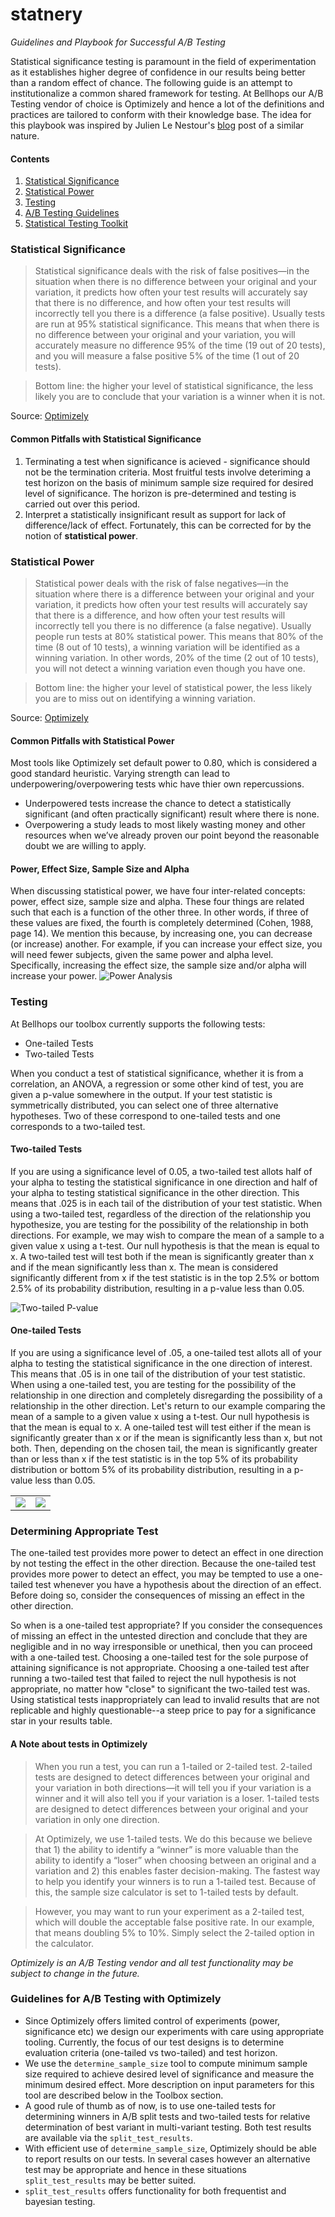 # statnery
_Guidelines and Playbook for Successful A/B Testing_


Statistical significance testing is paramount in the field of experimentation as it establishes higher degree of confidence in our results being better than a random effect of chance. The following guide is an attempt to institutionalize a common shared framework for testing. At Bellhops our A/B Testing vendor of choice is Optimizely and hence a lot of the definitions and practices are tailored to conform with their knowledge base. The idea for this playbook was inspired by Julien Le Nestour's [blog](https://julienlenestour.com/maths-behind-minimum-sample-size-ab-testing/) post of a similar nature.

#### Contents
1. [Statistical Significance](#sig)  
2. [Statistical Power](#pow)  
3. [Testing](#test)  
4. [A/B Testing Guidelines](#gdl)  
5. [Statistical Testing Toolkit](API.md)  

<a name="sig"></a>
### Statistical Significance
> Statistical significance deals with the risk of false positives—in the situation when there is no difference between your original and your variation, it predicts how often your test results will accurately say that there is no difference, and how often your test results will incorrectly tell you there is a difference (a false positive). Usually tests are run at 95% statistical significance. This means that when there is no difference between your original and your variation, you will accurately measure no difference 95% of the time (19 out of 20 tests), and you will measure a false positive 5% of the time (1 out of 20 tests).

> Bottom line: the higher your level of statistical significance, the less likely you are to conclude that your variation is a winner when it is not.

Source: [Optimizely](https://help.optimizely.com/Analyze_Results/How_long_to_run_a_test)

#### Common Pitfalls with Statistical Significance
1. Terminating a test when significance is acieved - significance should not be the termination criteria. Most fruitful tests involve deteriming a test horizon on the basis of minimum sample size required for desired level of significance. The horizon is pre-determined and testing is carried out over this period.
2. Interpret a statistically insignificant result as support for lack of difference/lack of effect. Fortunately, this can be corrected for by the notion of **statistical power**.

<a name="pow"></a>
### Statistical Power
> Statistical power deals with the risk of false negatives—in the situation where there is a difference between your original and your variation, it predicts how often your test results will accurately say that there is a difference, and how often your test results will incorrectly tell you there is no difference (a false negative). Usually people run tests at 80% statistical power. This means that 80% of the time (8 out of 10 tests), a winning variation will be identified as a winning variation. In other words, 20% of the time (2 out of 10 tests), you will not detect a winning variation even though you have one.

> Bottom line: the higher your level of statistical power, the less likely you are to miss out on identifying a winning variation.

Source: [Optimizely](https://help.optimizely.com/Analyze_Results/How_long_to_run_a_test)

#### Common Pitfalls with Statistical Power
Most tools like Optimizely set default power to 0.80, which is considered a good standard heuristic. Varying strength can lead to underpowering/overpowering tests whic have thier own repercussions.
+ Underpowered tests increase the chance to detect a statistically significant (and often practically significant) result where there is none.
+ Overpowering a study leads to most likely wasting money and other resources when we’ve already proven our point beyond the reasonable doubt we are willing to apply.

####  Power, Effect Size, Sample Size and Alpha
When discussing statistical power, we have four inter-related concepts:  power, effect size, sample size and alpha.  These four things are related such that each is a function of the other three.  In other words, if three of these values are fixed, the fourth is completely determined (Cohen, 1988, page 14).  We mention this because, by increasing one, you can decrease (or increase) another.  For example, if you can increase your effect size, you will need fewer subjects, given the same power and alpha level.  Specifically, increasing the effect size, the sample size and/or alpha will increase your power.
![Power Analysis](http://www.ats.ucla.edu/stat/seminars/Intro_power/ips1.gif)

<a name="test"></a>
### Testing
At Bellhops our toolbox currently supports the following tests:
+ One-tailed Tests
+ Two-tailed Tests

When you conduct a test of statistical significance, whether it is from a correlation, an ANOVA, a regression or some other kind of test, you are given a p-value somewhere in the output.  If your test statistic is symmetrically distributed, you can select one of three alternative hypotheses. Two of these correspond to one-tailed tests and one corresponds to a two-tailed test.

#### Two-tailed Tests
If you are using a significance level of 0.05, a two-tailed test allots half of your alpha to testing the statistical significance in one direction and half of your alpha to testing statistical significance in the other direction.  This means that .025 is in each tail of the distribution of your test statistic. When using a two-tailed test, regardless of the direction of the relationship you hypothesize, you are testing for the possibility of the relationship in both directions.  For example, we may wish to compare the mean of a sample to a given value x using a t-test.  Our null hypothesis is that the mean is equal to x. A two-tailed test will test both if the mean is significantly greater than x and if the mean significantly less than x. The mean is considered significantly different from x if the test statistic is in the top 2.5% or bottom 2.5% of its probability distribution, resulting in a p-value less than 0.05.

![Two-tailed P-value](http://www.ats.ucla.edu/stat/mult_pkg/faq/pvalue1.gif)

#### One-tailed Tests
If you are using a significance level of .05, a one-tailed test allots all of your alpha to testing the statistical significance in the one direction of interest.  This means that .05 is in one tail of the distribution of your test statistic. When using a one-tailed test, you are testing for the possibility of the relationship in one direction and completely disregarding the possibility of a relationship in the other direction.  Let's return to our example comparing the mean of a sample to a given value x using a t-test.  Our null hypothesis is that the mean is equal to x. A one-tailed test will test either if the mean is significantly greater than x or if the mean is significantly less than x, but not both. Then, depending on the chosen tail, the mean is significantly greater than or less than x if the test statistic is in the top 5% of its probability distribution or bottom 5% of its probability distribution, resulting in a p-value less than 0.05.  
<table border="0"><tr><td><img src='http://www.ats.ucla.edu/stat/mult_pkg/faq/pvalue2.gif'></td><td><img src='http://www.ats.ucla.edu/stat/mult_pkg/faq/pvalue3.gif'></td></tr></table>

### Determining Appropriate Test
The one-tailed test provides more power to detect an effect in one direction by not testing the effect in the other direction. Because the one-tailed test provides more power to detect an effect, you may be tempted to use a one-tailed test whenever you have a hypothesis about the direction of an effect. Before doing so, consider the consequences of missing an effect in the other direction.

So when is a one-tailed test appropriate? If you consider the consequences of missing an effect in the untested direction and conclude that they are negligible and in no way irresponsible or unethical, then you can proceed with a one-tailed test. Choosing a one-tailed test for the sole purpose of attaining significance is not appropriate.  Choosing a one-tailed test after running a two-tailed test that failed to reject the null hypothesis is not appropriate, no matter how "close" to significant the two-tailed test was.  Using statistical tests inappropriately can lead to invalid results that are not replicable and highly questionable--a steep price to pay for a significance star in your results table.

#### A Note about tests in Optimizely
> When you run a test, you can run a 1-tailed or 2-tailed test. 2-tailed tests are designed to detect differences between your original and your variation in both directions—it will tell you if your variation is a winner and it will also tell you if your variation is a loser. 1-tailed tests are designed to detect differences between your original and your variation in only one direction.

> At Optimizely, we use 1-tailed tests. We do this because we believe that 1) the ability to identify a “winner” is more valuable than the ability to identify a “loser” when choosing between an original and a variation and 2) this enables faster decision-making. The fastest way to help you identify your winners is to run a 1-tailed test. Because of this, the sample size calculator is set to 1-tailed tests by default.

> However, you may want to run your experiment as a 2-tailed test, which will double the acceptable false positive rate. In our example, that means doubling 5% to 10%. Simply select the 2-tailed option in the calculator.

_Optimizely is an A/B Testing vendor and all test functionality may be subject to change in the future._

<a name="gdl"></a>
### Guidelines for A/B Testing with Optimizely
+ Since Optimizely offers limited control of experiments (power, significance etc) we design our experiments with care using appropriate tooling. Currently, the focus of our test designs is to determine evaluation criteria (one-tailed vs two-tailed) and test horizon.
+ We use the `determine_sample_size` tool to compute minimum sample size required to achieve desired level of significance and measure the minimum desired effect. More description on input parameters for this tool are described below in the Toolbox section.
+ A good rule of thumb as of now, is to use one-tailed tests for determining winners in A/B split tests and two-tailed tests for relative determination of best variant in multi-variant testing. Both test results are available via the `split_test_results`.
+ With efficient use of `determine_sample_size`, Optimizely should be able to report results on our tests. In several cases however an alternative test may be appropriate and hence in these situations `split_test_results` may be better suited.
+ `split_test_results` offers functionality for both frequentist and bayesian testing.
